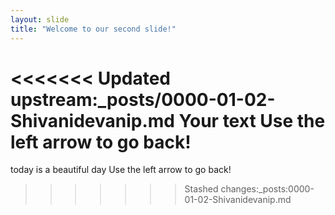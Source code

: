 ```yaml
---
layout: slide
title: "Welcome to our second slide!"
---
```

<<<<<<< Updated upstream:_posts/0000-01-02-Shivanidevanip.md
Your text
Use the left arrow to go back!
=======
today is a beautiful day
Use the left arrow to go back!
>>>>>>> Stashed changes:_posts:0000-01-02-Shivanidevanip.md
